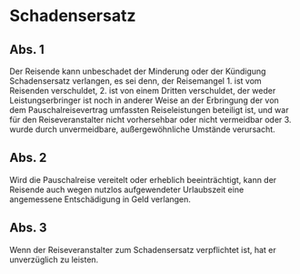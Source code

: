 # Schadensersatz



## Abs. 1

 Der Reisende kann unbeschadet der Minderung oder der Kündigung Schadensersatz verlangen, es sei denn, der Reisemangel  1.
 ist vom Reisenden verschuldet,
 2.
 ist von einem Dritten verschuldet, der weder Leistungserbringer ist noch in anderer Weise an der Erbringung der von dem Pauschalreisevertrag umfassten Reiseleistungen beteiligt ist, und war für den Reiseveranstalter nicht vorhersehbar oder nicht vermeidbar oder
 3.
 wurde durch unvermeidbare, außergewöhnliche Umstände verursacht.


## Abs. 2

 Wird die Pauschalreise vereitelt oder erheblich beeinträchtigt, kann der Reisende auch wegen nutzlos aufgewendeter Urlaubszeit eine angemessene Entschädigung in Geld verlangen.

## Abs. 3

 Wenn der Reiseveranstalter zum Schadensersatz verpflichtet ist, hat er unverzüglich zu leisten. 

